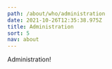 ```yaml
---
path: /about/who/administration
date: 2021-10-26T12:35:38.975Z
title: Administration
sort: 5
nav: about
---
```


Administration!
